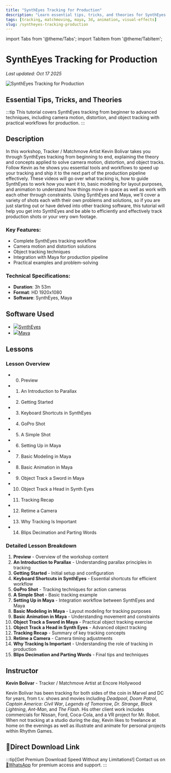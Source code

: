 ```yaml
---
title: "SynthEyes Tracking for Production"
description: "Learn essential tips, tricks, and theories for SynthEyes tracking from beginner to advanced techniques with Kevin Bolivar"
tags: [tracking, matchmoving, maya, 3d, animation, visual-effects]
slug: /syntheyes-tracking-production
---
```


import Tabs from '@theme/Tabs';
import TabItem from '@theme/TabItem';

# SynthEyes Tracking for Production

*Last updated: Oct 17 2025*

![SynthEyes Tracking for Production](https://d2tmthzm7jp200.cloudfront.net/images/attachments/000/007/435/original/kbo01-2.jpg?1553104167)

## Essential Tips, Tricks, and Theories

:::tip
This tutorial covers SynthEyes tracking from beginner to advanced techniques, including camera motion, distortion, and object tracking with practical workflows for production.
:::

## Description

In this workshop, Tracker / Matchmove Artist Kevin Bolivar takes you through SynthEyes tracking from beginning to end, explaining the theory and concepts applied to solve camera motion, distortion, and object tracks. Follow Kevin as he shows you essential tools and workflows to speed up your tracking and ship it to the next part of the production pipeline effectively. These videos will go over what tracking is, how to guide SynthEyes to work how you want it to, basic modeling for layout purposes, and animation to understand how things move in space as well as work with each other through constraints. Using SynthEyes and Maya, we'll cover a variety of shots each with their own problems and solutions, so if you are just starting out or have delved into other tracking software, this tutorial will help you get into SynthEyes and be able to efficiently and effectively track production shots or your very own footage.

### Key Features:
- Complete SynthEyes tracking workflow
- Camera motion and distortion solutions
- Object tracking techniques
- Integration with Maya for production pipeline
- Practical examples and problem-solving

### Technical Specifications:
- **Duration**: 3h 53m
- **Format**: HD 1920x1080
- **Software**: SynthEyes, Maya

## Software Used

- [![](https://d2tmthzm7jp200.cloudfront.net/software_icons/icons/000/000/032/icon/syntheyes.png?1624643211)SynthEyes](/tutorials?tags[]=syntheyes)
- [![](https://d2tmthzm7jp200.cloudfront.net/software_icons/icons/000/00/040/icon/maya2023.png?166198163)Maya](/tutorials?tags[]=maya)

## Lessons

<Tabs>
<TabItem value="overview" label="Overview" default>

### Lesson Overview

- 00. Preview
- 01. An Introduction to Parallax
- 02. Getting Started
- 03. Keyboard Shortcuts in SynthEyes
- 04. GoPro Shot
- 05. A Simple Shot
- 06. Setting Up in Maya
- 07. Basic Modeling in Maya
- 08. Basic Animation in Maya
- 09. Object Track a Sword in Maya
- 10. Object Track a Head in Synth Eyes
- 11. Tracking Recap
- 12. Retime a Camera
- 13. Why Tracking Is Important
- 14. Blips Decimation and Parting Words

</TabItem>
<TabItem value="details" label="Lesson Details">

### Detailed Lesson Breakdown

1. **Preview** - Overview of the workshop content
2. **An Introduction to Parallax** - Understanding parallax principles in tracking
3. **Getting Started** - Initial setup and configuration
4. **Keyboard Shortcuts in SynthEyes** - Essential shortcuts for efficient workflow
5. **GoPro Shot** - Tracking techniques for action cameras
6. **A Simple Shot** - Basic tracking example
7. **Setting Up in Maya** - Integration workflow between SynthEyes and Maya
8. **Basic Modeling in Maya** - Layout modeling for tracking purposes
9. **Basic Animation in Maya** - Understanding movement and constraints
10. **Object Track a Sword in Maya** - Practical object tracking exercise
11. **Object Track a Head in Synth Eyes** - Advanced object tracking
12. **Tracking Recap** - Summary of key tracking concepts
13. **Retime a Camera** - Camera timing adjustments
14. **Why Tracking Is Important** - Understanding the role of tracking in production
15. **Blips Decimation and Parting Words** - Final tips and techniques

</TabItem>
</Tabs>

## Instructor

**Kevin Bolivar** - Tracker / Matchmove Artist at Encore Hollywood

Kevin Bolivar has been tracking for both sides of the coin in Marvel and DC for years, from t.v. shows and movies including *Deadpool*, *Doom Patrol*, *Captain America: Civil War*, *Legends of Tomorrow*, *Dr. Strange*, *Black Lightning*, *Ant-Man*, and *The Flash*. His other client work includes commercials for Nissan, Ford, Coca-Cola, and a VR project for Mr. Robot. When not tracking at a studio during the day, Kevin likes to freelance at home on the evenings as well as illustrate and animate for personal projects within Rhythm Games.

## 🚀Direct Download Link
:::tip[Get Premium Download Speed Without any Limitations!]
Contact us on [💬WhatsApp](https://wa.me/+8613237610083) for premium  access and support.
:::

